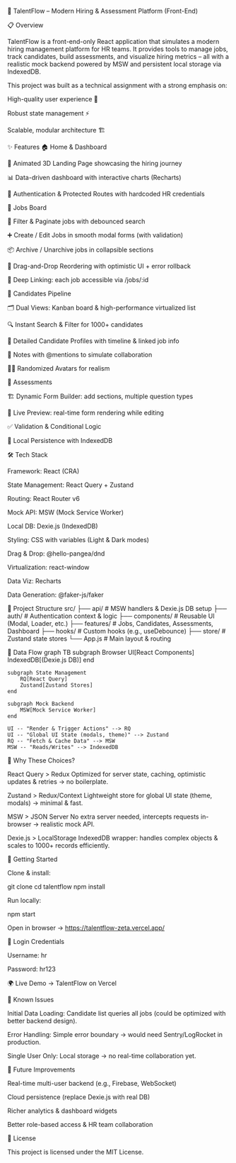🚀 TalentFlow – Modern Hiring & Assessment Platform (Front-End)

📋 Overview

TalentFlow is a front-end-only React application that simulates a modern hiring management platform for HR teams.
It provides tools to manage jobs, track candidates, build assessments, and visualize hiring metrics – all with a realistic mock backend powered by MSW and persistent local storage via IndexedDB.

This project was built as a technical assignment with a strong emphasis on:

High-quality user experience 🎨

Robust state management ⚡

Scalable, modular architecture 🏗️

✨ Features
🏠 Home & Dashboard

🎥 Animated 3D Landing Page showcasing the hiring journey

📊 Data-driven dashboard with interactive charts (Recharts)

🔐 Authentication & Protected Routes with hardcoded HR credentials

💼 Jobs Board

🔎 Filter & Paginate jobs with debounced search

➕ Create / Edit Jobs in smooth modal forms (with validation)

📦 Archive / Unarchive jobs in collapsible sections

🎯 Drag-and-Drop Reordering with optimistic UI + error rollback

🔗 Deep Linking: each job accessible via /jobs/:id

👥 Candidates Pipeline

🗂️ Dual Views: Kanban board & high-performance virtualized list

🔍 Instant Search & Filter for 1000+ candidates

📄 Detailed Candidate Profiles with timeline & linked job info

📝 Notes with @mentions to simulate collaboration

🧑‍🎨 Randomized Avatars for realism

📝 Assessments

🏗️ Dynamic Form Builder: add sections, multiple question types

👀 Live Preview: real-time form rendering while editing

✅ Validation & Conditional Logic

💾 Local Persistence with IndexedDB

🛠️ Tech Stack

Framework: React (CRA)

State Management: React Query + Zustand

Routing: React Router v6

Mock API: MSW (Mock Service Worker)

Local DB: Dexie.js (IndexedDB)

Styling: CSS with variables (Light & Dark modes)

Drag & Drop: @hello-pangea/dnd

Virtualization: react-window

Data Viz: Recharts

Data Generation: @faker-js/faker

📂 Project Structure
src/
├── api/ # MSW handlers & Dexie.js DB setup
├── auth/ # Authentication context & logic
├── components/ # Reusable UI (Modal, Loader, etc.)
├── features/ # Jobs, Candidates, Assessments, Dashboard
├── hooks/ # Custom hooks (e.g., useDebounce)
├── store/ # Zustand state stores
└── App.js # Main layout & routing

🔄 Data Flow
graph TB
subgraph Browser
UI[React Components]
IndexedDB[(Dexie.js DB)]
end

    subgraph State Management
        RQ[React Query]
        Zustand[Zustand Stores]
    end

    subgraph Mock Backend
        MSW[Mock Service Worker]
    end

    UI -- "Render & Trigger Actions" --> RQ
    UI -- "Global UI State (modals, theme)" --> Zustand
    RQ -- "Fetch & Cache Data" --> MSW
    MSW -- "Reads/Writes" --> IndexedDB

🤔 Why These Choices?

React Query > Redux
Optimized for server state, caching, optimistic updates & retries → no boilerplate.

Zustand > Redux/Context
Lightweight store for global UI state (theme, modals) → minimal & fast.

MSW > JSON Server
No extra server needed, intercepts requests in-browser → realistic mock API.

Dexie.js > LocalStorage
IndexedDB wrapper: handles complex objects & scales to 1000+ records efficiently.

🚀 Getting Started

Clone & install:

git clone <your-repo-link>
cd talentflow
npm install

Run locally:

npm start

Open in browser → https://talentflow-zeta.vercel.app/

🔑 Login Credentials

Username: hr

Password: hr123

🌍 Live Demo → TalentFlow on Vercel

🐛 Known Issues

Initial Data Loading: Candidate list queries all jobs (could be optimized with better backend design).

Error Handling: Simple error boundary → would need Sentry/LogRocket in production.

Single User Only: Local storage → no real-time collaboration yet.

🚧 Future Improvements

Real-time multi-user backend (e.g., Firebase, WebSocket)

Cloud persistence (replace Dexie.js with real DB)

Richer analytics & dashboard widgets

Better role-based access & HR team collaboration

📜 License

This project is licensed under the MIT License.
